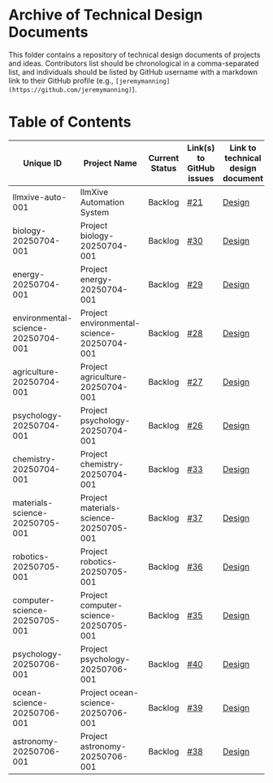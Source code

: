 # Archive of Technical Design Documents

This folder contains a repository of technical design documents of projects and ideas. Contributors list should be chronological in a comma-separated list, and individuals should be listed by GitHub username with a markdown link to their GitHub profile (e.g., `[jeremymanning](https://github.com/jeremymanning)`).

# Table of Contents

| Unique ID | Project Name | Current Status | Link(s) to GitHub issues | Link to technical design document | Contributors |
|-----------|--------------|----------------|--------------------------|-----------------------------------|--------------|
| llmxive-auto-001 | llmXive Automation System | Backlog | [#21](https://github.com/ContextLab/llmXive/issues/21) | [Design](llmXive_automation/design.md) | [claude](https://github.com/claude) |
| biology-20250704-001 | Project biology-20250704-001 | Backlog | [#30](https://github.com/ContextLab/llmXive/issues/30) | [Design](/biology-20250704-001/design.md) | [llm-automation](https://github.com/llm-automation) |
| energy-20250704-001 | Project energy-20250704-001 | Backlog | [#29](https://github.com/ContextLab/llmXive/issues/29) | [Design](/energy-20250704-001/design.md) | [llm-automation](https://github.com/llm-automation) |
| environmental-science-20250704-001 | Project environmental-science-20250704-001 | Backlog | [#28](https://github.com/ContextLab/llmXive/issues/28) | [Design](/environmental-science-20250704-001/design.md) | [llm-automation](https://github.com/llm-automation) |
| agriculture-20250704-001 | Project agriculture-20250704-001 | Backlog | [#27](https://github.com/ContextLab/llmXive/issues/27) | [Design](/agriculture-20250704-001/design.md) | [llm-automation](https://github.com/llm-automation) |
| psychology-20250704-001 | Project psychology-20250704-001 | Backlog | [#26](https://github.com/ContextLab/llmXive/issues/26) | [Design](/psychology-20250704-001/design.md) | [llm-automation](https://github.com/llm-automation) |
| chemistry-20250704-001 | Project chemistry-20250704-001 | Backlog | [#33](https://github.com/ContextLab/llmXive/issues/33) | [Design](/chemistry-20250704-001/design.md) | [llm-automation](https://github.com/llm-automation) |
| materials-science-20250705-001 | Project materials-science-20250705-001 | Backlog | [#37](https://github.com/ContextLab/llmXive/issues/37) | [Design](/materials-science-20250705-001/design.md) | [llm-automation](https://github.com/llm-automation) |
| robotics-20250705-001 | Project robotics-20250705-001 | Backlog | [#36](https://github.com/ContextLab/llmXive/issues/36) | [Design](/robotics-20250705-001/design.md) | [llm-automation](https://github.com/llm-automation) |
| computer-science-20250705-001 | Project computer-science-20250705-001 | Backlog | [#35](https://github.com/ContextLab/llmXive/issues/35) | [Design](/computer-science-20250705-001/design.md) | [llm-automation](https://github.com/llm-automation) |
| psychology-20250706-001 | Project psychology-20250706-001 | Backlog | [#40](https://github.com/ContextLab/llmXive/issues/40) | [Design](psychology-20250706-001/design.md) | Qwen/Qwen2.5-3B-Instruct |
| ocean-science-20250706-001 | Project ocean-science-20250706-001 | Backlog | [#39](https://github.com/ContextLab/llmXive/issues/39) | [Design](ocean-science-20250706-001/design.md) | Qwen/Qwen2.5-3B-Instruct |
| astronomy-20250706-001 | Project astronomy-20250706-001 | Backlog | [#38](https://github.com/ContextLab/llmXive/issues/38) | [Design](astronomy-20250706-001/design.md) | Qwen/Qwen2.5-3B-Instruct |

